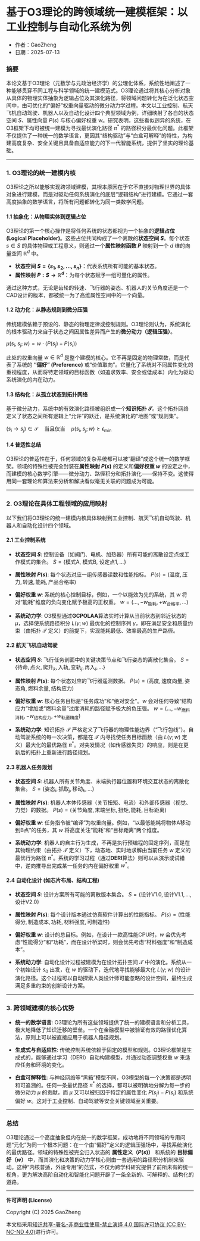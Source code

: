 # **基于O3理论的跨领域统一建模框架：以工业控制与自动化系统为例**

- 作者：GaoZheng
- 日期：2025-07-13

### 摘要

本论文基于O3理论（元数学与元政治经济学）的公理化体系，系统性地阐述了一种能够贯穿不同工程与科学领域的统一建模范式。O3理论通过将其核心分析对象从具体的物理实体抽象为逻辑占位及其演化路径，将领域问题转化为在泛化状态空间中，由可优化的“偏好”权重向量驱动的微分动力学过程。本文以工业控制、航天飞机自动驾驶、机器人以及自动化设计四个典型领域为例，详细映射了各自的状态空间 $S$、属性向量 $P(s)$ 与核心偏好权重 $w$。研究表明，这些看似迥异的系统，在O3框架下均可被统一建模为寻找最优演化路径 $\pi^*$ 的路径积分最优化问题。此框架不仅提供了一种统一的数学语言，更因其“结构驱动”与“白盒可解释”的特性，为构建高度复杂、安全关键且具备自适应能力的下一代智能系统，提供了坚实的理论基础。

---

### 1. O3理论的统一建模内核

O3理论之所以能够实现跨领域建模，其根本原因在于它不直接对物理世界的具体对象进行建模，而是对驱动任何系统演化的底层“逻辑结构”进行建模。它通过一套高度抽象的数学语言，将所有问题都转化为同一类数学问题。

#### 1.1 抽象化：从物理实体到逻辑占位

O3理论的第一个核心操作是将任何系统的状态都视为一个抽象的**逻辑占位 (Logical Placeholder)**。这些占位共同构成了一个离散的**状态空间 $S$**。每个状态 $s \in S$ 的具体物理或工程意义，则通过一个**属性映射函数 $P$** 映射到一个 $d$ 维的向量空间 $\mathbb{R}^d$ 中。

*   **状态空间 $S = \{s_1, s_2, \dots, s_n\}$**：代表系统所有可能的基本状态。
*   **属性映射 $P : S \to \mathbb{R}^d$**：为每个状态赋予一组可量化的属性。

通过这种方式，无论是齿轮的转速、飞行器的姿态、机器人的关节角度还是一个CAD设计的版本，都被统一为了高维属性空间中的一个向量。

#### 1.2 动力化：从静态规则到微分压强

传统建模依赖于预设的、静态的物理定律或控制规则。O3理论则认为，系统演化的根本驱动力来自于状态之间因属性差异而产生的**微分动力（逻辑压强）**。

$\mu(s_i, s_j; w) = w \cdot (P(s_j) - P(s_i))$

此处的权重向量 $w \in \mathbb{R}^d$ 是整个建模的核心。它不再是固定的物理常数，而是代表了系统的 **“偏好” (Preference)** 或“价值取向”。它量化了系统对不同属性变化的重视程度，从而将特定领域的目标函数（如追求效率、安全或低成本）内化为驱动系统演化的内在动力。

#### 1.3 结构化：从孤立状态到拓扑网络

基于微分动力，系统中的有效演化路径被组织成一个**知识拓扑 $\mathcal{T}$**。这个拓扑网络定义了状态之间所有逻辑上“允许”的跃迁，是系统演化的“地图”或“规则集”。

$(s_i \to s_j) \in \mathcal{T} \quad \text{当且仅当} \quad \mu(s_i, s_j; w) \ge \epsilon_{\min}$

#### 1.4 普适性总结

O3理论的普适性在于，任何领域的复杂系统都可以被“翻译”成这个统一的数学框架。领域的特殊性被完全封装在**属性映射 $P(s)$** 的定义和**偏好权重 $w$** 的设定之中，而建模的核心数学引擎——微分动力、路径积分和拓扑演化——保持不变。这使得用同一套理论和算法来分析和解决看似毫无关联的问题成为可能。

---

### 2. O3理论在具体工程领域的应用映射

以下我们将O3理论的统一建模内核具体映射到工业控制、航天飞机自动驾驶、机器人和自动化设计四个领域。

#### 2.1 工业控制系统

*   **状态空间 $S$**: 控制设备（如阀门、电机、加热器）所有可能的离散设定点或工作模式的集合。
    $S = \{\text{模式A, 模式B, 设定点1}, \dots\}$

*   **属性映射 $P(s)$**: 每个状态对应一组传感器读数和性能指标。
    $P(s) = (\text{温度}, \text{压力}, \text{转速}, \text{能耗}, \text{产品合格率})$

*   **偏好权重 $w$**: 系统的核心控制目标，例如，一个以能效为先的系统，其 $w$ 将对“能耗”维度的负向变化赋予极高的正权重。
    $w = (\dots, -w_{\text{能耗}}, +w_{\text{合格率}}, \dots)$

*   **系统动力学**: O3模型通过**GCPOLAA**算法实时计算从当前状态到邻近状态的 $\mu$，选择使系统路径积分 $L(\gamma; w)$ 最优化的控制序列 $\gamma$，即在满足安全和质量约束（由拓扑 $\mathcal{T}$ 定义）的前提下，实现能耗最低、效率最高的生产路径。

#### 2.2 航天飞机自动驾驶

*   **状态空间 $S$**: 飞行任务剖面中的关键决策节点和飞行姿态的离散化集合。
    $S = \{\text{待命}, \text{点火}, \text{爬升}_k, \text{入轨}, \text{变轨}_j, \text{再入}_i, \dots\}$

*   **属性映射 $P(s)$**: 每个状态对应的飞行器遥测数据。
    $P(s) = (\text{高度}, \text{速度向量}, \text{姿态角}, \text{燃料余量}, \text{结构应力})$

*   **偏好权重 $w$**: 核心任务目标是“任务成功”和“绝对安全”。$w$ 会对任何导致“结构应力”增加或“燃料余量”过度消耗的路径赋予极大的负压强。
    $w = (\dots, -w_{\text{燃料消耗}}, -w_{\text{结构应力}}, +w_{\text{轨道精度}})$

*   **系统动力学**: 知识拓扑 $\mathcal{T}$ 严格定义了飞行器的物理性能边界（“飞行包线”）。自动驾驶系统的每一次决策，都是在 $\mathcal{T}$ 内寻找使任务目标函数（由 $L(\gamma; w)$ 定义）最大化的最优路径 $\pi^*$。对突发情况（如传感器失灵）的响应，则是在更新后的拓扑上重新进行路径规划。

#### 2.3 机器人任务规划

*   **状态空间 $S$**: 机器人所有关节角度、末端执行器位置和环境交互状态的离散化集合。
    $S = \{\text{姿态}_i, \text{抓取}_j, \text{移动}_k, \dots\}$

*   **属性映射 $P(s)$**: 机器人本体传感器（关节扭矩、电流）和外部传感器（视觉、力觉）的数据。
    $P(s) = (\text{关节角度}, \text{末端坐标}, \text{扭矩}, \text{能耗}, \text{目标距离})$

*   **偏好权重 $w$**: 任务指令被“编译”为权重向量。例如，“以最低能耗将物体A移动到B点”的任务，其 $w$ 将高度关注“能耗”和“目标距离”两个维度。

*   **系统动力学**: 机器人的自主行为生成，不再是执行预编程的固定序列，而是在其物理约束（由拓扑 $\mathcal{T}$ 定义）下，动态地、实时地求解由当前任务 $w$ 定义的最优行为路径 $\pi^*$。系统的学习过程（通过**DERI**算法）则可以从演示或试错中，逆向推导出完成某一任务的内在偏好权重 $w^*$。

#### 2.4 自动化设计 (如芯片布局、结构工程)

*   **状态空间 $S$**: 设计方案所有可能的离散版本集合。
    $S = \{\text{设计V1.0}, \text{设计V1.1}, \dots, \text{设计V2.0}\}$

*   **属性映射 $P(s)$**: 每个设计版本通过仿真软件计算出的性能指标。
    $P(s) = (\text{性能得分}, \text{制造成本}, \text{功耗}, \text{材料强度}, \text{可制造性})$

*   **偏好权重 $w$**: 设计的总目标。例如，在设计一款高性能CPU时，$w$ 会优先考虑“性能得分”和“功耗”，而在设计桥梁时，则会优先考虑“材料强度”和“制造成本”。

*   **系统动力学**: 自动化设计过程被建模为在设计拓扑空间 $\mathcal{T}$ 中的演化。系统从一个初始设计 $s_0$ 出发，在 $w$ 的驱动下，迭代地寻找能够最大化 $L(\gamma; w)$ 的设计演化路径。这个过程可以自动探索人类设计师可能忽略的设计空间，最终生成满足多重约束的创新设计方案。

---

### 3. 跨领域建模的核心优势

*   **统一的数学语言**: O3理论为所有这些领域提供了统一的建模语言和分析工具，极大地降低了知识迁移的壁垒。一个在金融模型中被验证有效的路径优化算法，原则上可以被直接应用于机器人路径规划。

*   **生成式与自适应性**: 传统控制系统依赖于固定的模型和规则。O3理论框架是生成式的，能够通过学习（DERI）自动构建模型，并通过动态调整权重 $w$ 来适应任务和环境的变化。

*   **白盒可解释性**: 与神经网络等“黑箱”模型不同，O3模型的每一个决策都是透明和可追溯的。任何一条最优路径 $\pi^*$ 的选择，都可以被明确地分解为每一步的微分动力 $\mu$ 的贡献，而 $\mu$ 又可以被归因于特定的属性变化 $P(s_j) - P(s_i)$ 和系统偏好 $w$。这对于工业控制、自动驾驶等安全关键领域至关重要。

---

### 总结

O3理论通过一个高度抽象但内在统一的数学框架，成功地将不同领域的专用问题“元化”为同一个根本问题：在一个由“偏好”定义的逻辑压强场中，寻找系统演化的最优路径。领域的特殊性被完全归入状态的 **属性定义（$P(s)$）** 和系统的 **目标偏好（$w$）** 中，而其演化和决策的动力学核心则由一套通用的路径积分机制来驱动。这种“内核普适，外设专用”的范式，不仅为跨学科研究提供了前所未有的统一视角，更为解决高阶自动化和智能化问题开辟了一条全新的、可解释的、结构化的道路。

---

**许可声明 (License)**

Copyright (C) 2025 GaoZheng 

本文档采用[知识共享-署名-非商业性使用-禁止演绎 4.0 国际许可协议 (CC BY-NC-ND 4.0)](https://creativecommons.org/licenses/by-nc-nd/4.0/deed.zh-Hans)进行许可。
